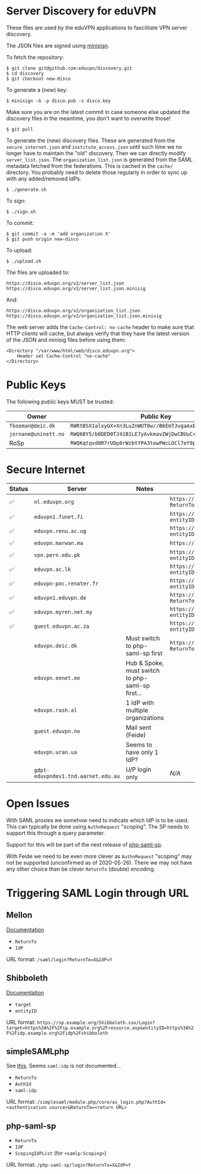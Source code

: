 # Server Discovery for eduVPN

These files are used by the eduVPN applications to fascilitate VPN server 
discovery.

The JSON files are signed using 
[minisign](https://jedisct1.github.io/minisign/).

To fetch the repository:

    $ git clone git@github.com:eduvpn/discovery.git
    $ cd discovery
    $ git checkout new-disco

To generate a (new) key:

    $ minisign -G -p disco.pub -s disco.key

Make sure you are on the latest commit in case someone else updated the 
discovery files in the meantime, you don't want to overwrite those!

    $ git pull

To generate the (new) discovery files. These are generated from the 
`secure_internet.json` and `institute_access.json` until such time we no longer 
have to maintain the "old" discovery. Then we can directly modify 
`server_list.json`. The `organization_list.json` is generated from the SAML 
metadata fetched from the federations. This is cached in the `cache/` 
directory. You probably need to delete those regularly in order to sync up with
any added/removed IdPs.

    $ ./generate.sh

To sign:

    $ ./sign.sh

To commit:

    $ git commit -a -m 'add organization X'
    $ git push origin new-disco

To upload:

    $ ./upload.sh

The files are uploaded to:

    https://disco.eduvpn.org/v2/server_list.json
    https://disco.eduvpn.org/v2/server_list.json.minisig

And:

    https://disco.eduvpn.org/v2/organization_list.json
    https://disco.eduvpn.org/v2/organization_list.json.minisig

The web server adds the `Cache-Control: no-cache` header to make sure that 
HTTP clients will cache, but always verify that they have the latest version 
of the JSON and minisig files before using them:

    <Directory "/var/www/html/web/disco.eduvpn.org">
        Header set Cache-Control "no-cache"
    </Directory>

# Public Keys

The following public keys MUST be trusted:

| Owner                | Public Key                                                 |
| -------------------- | ---------------------------------------------------------- |
| `fkooman@deic.dk`    | `RWRtBSX1alxyGX+Xn3LuZnWUT0w//B6EmTJvgaAxBMYzlQeI+jdrO6KF` |
| `jornane@uninett.no` | `RWQ68Y5/b8DED0TJ41B1LE7yAvkmavZWjDwCBUuC+Z2pP9HaSawzpEDA` |
| RoSp                 | `RWQKqtqvd0R7rUDp0rWzbtYPA3towPWcLDCl7eY9pBMMI/ohCmrS0WiM` |

# Secure Internet 

| Status | Server                              | Notes                               | Authentication URL Template                                                           | Metadata URL |
| ------ | ----------------------------------- | ----------------------------------- | ------------------------------------------------------------------------------------- | ------------ |
| ✅️     | `nl.eduvpn.org`                     |                                     | `https://nl.eduvpn.org/php-saml-sp/login?ReturnTo=@RETURN_TO@&IdP=@ORG_ID@`           | `https://metadata.surfconext.nl/sp/https%253A%252F%252Fnl.eduvpn.org%252Fsaml`, `https://eva-saml-idp.eduroam.nl/simplesamlphp/saml2/idp/metadata.php` |
| ✅️     | `eduvpn1.funet.fi`                  |                                     | `https://eduvpn1.funet.fi/Shibboleth.sso/Login?entityID=@ORG_ID@&target=@RETURN_TO@`  | `https://haka.funet.fi/metadata/haka-metadata.xml` |
| ✅️     | `eduvpn.renu.ac.ug`                 |                                     | `https://eduvpn.renu.ac.ug/Shibboleth.sso/Login?entityID=@ORG_ID@&target=@RETURN_TO@` | `https://rif.renu.ac.ug/rr/metadata/federation/RIF/IDP/metadata.xml` |
| ✅️     | `eduvpn.marwan.ma`                  |                                     | `https://eduvpn.marwan.ma/saml/login?ReturnTo=@RETURN_TO@&IdP=@ORG_ID@`               | `https://www.eduidm.ma/metadata/eduidm.xml` |
| ✅️     | `vpn.pern.edu.pk`                   |                                     | `https://vpn.pern.edu.pk/Shibboleth.sso/Login?entityID=@ORG_ID@&target=@RETURN_TO@`   | `https://rr.pern.edu.pk/rr3/signedmetadata/federation/PERN-Federation/metadata.xml` |
| ✅️     | `eduvpn.ac.lk`                      |                                     | `https://eduvpn.ac.lk/Shibboleth.sso/Login?entityID=@ORG_ID@&target=@RETURN_TO@`      | `https://fr.ac.lk/signedmetadata/metadata.xml` |
| ✅️     | `eduvpn-poc.renater.fr`             |                                 | `https://eduvpn-poc.renater.fr/Shibboleth.sso/Login?entityID=@ORG_ID@&target=@RETURN_TO@` | `https://metadata.federation.renater.fr/eduVPN-58b9d/preview/preview-renater-eduVPN-metadata.xml` | 
| ✅️     | `eduvpn1.eduvpn.de`                 |                                     | `https://eduvpn1.eduvpn.de/saml/login?ReturnTo=@RETURN_TO@&IdP=@ORG_ID@`              | `https://www.aai.dfn.de/fileadmin/metadata/dfn-aai-basic-metadata.xml` |
| ✅️     | `eduvpn.myren.net.my`               |                                     | `https://eduvpn.myren.net.my/Shibboleth.sso/Login?entityID=@ORG_ID@&target=@RETURN_TO@` | `https://sifulan.my/metadata/metadata.xml` |
| ✅️     | `guest.eduvpn.ac.za`                |                                     | `https://guest.eduvpn.ac.za/Shibboleth.sso/Login?entityID=@ORG_ID@&target=@RETURN_TO@` | `https://metadata.safire.ac.za/safire-idp-proxy-metadata.xml` |
|        | `eduvpn.deic.dk`                    | Must switch to php-saml-sp first    | `https://eduvpn.deic.dk/php-saml-sp/login?ReturnTo=@RETURN_TO@&IdP=https://wayf.wayf.dk&ScopingIdpList=@ORG_ID@` | For Organization List: `https://metadata.wayf.dk/birk-idp.xml`, for SP: `https://metadata.wayf.dk/wayf-metadata.xml` |
|        | `eduvpn.eenet.ee`                   | Hub & Spoke, must switch to php-saml-sp first... | | `https://taeva.taat.edu.ee/module.php/janus/exportentities.php?state=prodaccepted&mimetype=application%2Fsamlmetadata%2Bxml&external=null` |
|        | `eduvpn.rash.al`                    | 1 IdP with multiple organizations   | | |
|        | `guest.eduvpn.no`                   | Mail sent (Feide)                   | | |
|        | `eduvpn.uran.ua`                    | Seems to have only 1 IdP?           | | |
|        | `gdpt-eduvpndev1.tnd.aarnet.edu.au` | U/P login only                      | _N/A_ | _N/A_ |

# Open Issues

With SAML proxies we somehow need to indicate which IdP is to be used. This can
typically be done using `AuthnRequest` "scoping". The SP needs to support this
through a query parameter.

Support for this will be part of the next release of 
[php-saml-sp](https://github.com/fkooman/php-saml-sp).

With Feide we need to be even more clever as `AuthnRequest` "scoping" may not 
be supported (unconfirmed as of 2020-05-26). There we may not have any other 
choice than be clever `ReturnTo` (double) encoding.

# Triggering SAML Login through URL

## Mellon

[Documentation](https://github.com/latchset/mod_auth_mellon#manual-login)

- `ReturnTo`
- `IdP`

URL format: `/saml/login?ReturnTo=X&IdP=Y`

## Shibboleth

[Documentation](https://wiki.shibboleth.net/confluence/display/SP3/SessionInitiator#SessionInitiator-InitiatorProtocol)

- `target`
- `entityID`

URL format: `https://sp.example.org/Shibboleth.sso/Login?target=https%3A%2F%2Fsp.example.org%2Fresource.asp&entityID=https%3A%2F%2Fidp.example.org%2Fidp%2Fshibboleth`

## simpleSAMLphp

See [this](https://github.com/simplesamlphp/simplesamlphp/blob/master/modules/core/www/as_login.php). Seems `saml:idp` is not documented...

- `ReturnTo`
- `AuthId`
- `saml:idp`

URL format: `/simplesaml/module.php/core/as_login.php?AuthId=<authentication source>&ReturnTo=<return URL>`

## php-saml-sp

- `ReturnTo`
- `IdP`
- `ScopingIdPList` (for `<samlp:Scoping>`)

URL format: `/php-saml-sp/login?ReturnTo=X&IdP=Y`
